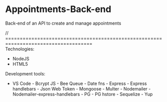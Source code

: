 # Appointments-Back-end  
Back-end of an API to create and manage appointments  

// ====================================================================================  
Technologies:  
- NodeJS  
- HTML5  
  
Development tools:  
  
- VS Code - Bcrypt JS - Bee Queue - Date fns - Express - Express handlebars - Json Web Token - Mongoose - Multer - Nodemailer - Nodemailer-express-handlebars - PG - PG hstore - Sequelize - Yup
